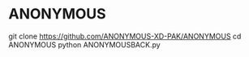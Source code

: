 # ANONYMOUS
git clone https://github.com/ANONYMOUS-XD-PAK/ANONYMOUS
cd ANONYMOUS
python ANONYMOUSBACK.py
